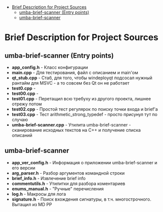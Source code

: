   - [Brief Description for Project Sources](#user-content-brief-description-for-project-sources)
    - [umba-brief-scanner (Entry points)](#user-content-umba-brief-scanner-entry-points)
    - [umba-brief-scanner](#user-content-umba-brief-scanner)

# Brief Description for Project Sources


## umba-brief-scanner (Entry points)

 - **app_config.h** - Класс конфигурации
 - **main.cpp** - Для тестирования, файл с описанием и main'ом
 - **qt_stub.cpp** - Стаб, для того, чтобы windeployqt подсосал нужный рантайм для MSVC - а то совсем без Qt он не работает
 - **test0.cpp** - 
 - **test00.cpp** - 
 - **test01.cpp** - Перетащил всю требуху из другого проекта, лишнее отрежу потом
 - **test02.cpp** - Простой тест регулярок по поиску точки входа и brief'а
 - **test03.cpp** - Тест arithmetic_strong_typedef - просто присунул тут по случаю
 - **umba-brief-scanner.cpp** - Утилита umba-brief-scanner - сканирование исходных текстов на C++ и получение списка описаний


## umba-brief-scanner

 - **app_ver_config.h** - Информация о приложении umba-brief-scanner и его версии
 - **arg_parser.h** - Разбор аргументов командной строки
 - **brief_info.h** - Извлечение brief info
 - **commentutils.h** - Утилитки для разбора коментариев
 - **enums_manual.h** - "Ручные" перечисления
 - **log.h** - Макросы для лога
 - **signature.h** - Поиск вхождения сигнатуры, в т.ч. многострочного. Вытащил из MD PP

